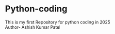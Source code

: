 # Python-coding
This is my first Repository for python coding in 2025
<br>
Author- Ashish Kumar Patel
